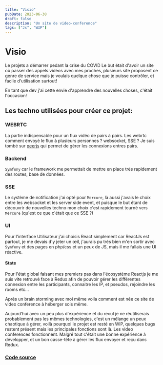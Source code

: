 ```yaml
---
title: "Visio"
pubDate: 2023-06-30
draft: false
description: "Un site de video-conference"
tags: ["Js", "WIP"]
---
```


# Visio

Le projets a démarrer pedant la crise du COVID
Le but était d'avoir un site où passer des appels vidéos avec mes proches,
plusieurs site proposent ce genre de service mais je voulais quelque chose que
je puisse contrôler, et facile d'utilisation surtout!

En tant que dev j'ai cette envie d'apprendre des nouvelles choses, c'était
l'occasion!

## Les techno utilisées pour créer ce projet:

### WEBRTC

La partie indispensable pour un flux vidéo de pairs à pairs. Les webrtc comment
envoyé le flux à plusieurs personnes ? websocket, SSE ? Je suis tombé sur
[peerjs](https://peerjs.com) qui permet de gérer les connexions entres pairs.

### Backend
`Symfony` car le framework me permettait de mettre en place très
rapidement des routes, base de données.

### SSE
Le système de notification j'ai opté pour `Mercure`, là aussi j'avais le choix
entre les websocket et les server side event, et puisque le but étant de
découvrir de nouvelles techno mon choix c'est rapidement tourné vers `Mercure`
(qu'est ce que c'était que ce SSE ?)

### UI

Pour l'interface Utilisateur j'ai choisis React simplement car ReactJs est
partout, je me devais d'y jeter un œil, j'aurais pu très bien m'en sortir avec
`Symfony` et des pages en php/css et un peux de JS, mais il me fallais une UI
réactive.

#### State

Pour l'état global faisant mes premiers pas dans l'écosystème Reactjs je me suis
vite retrouvé face à Redux afin de pouvoir gérer les différentes connexion entre
les participants, connaitre les IP, et pseudos, rejoindre les rooms etc...


Après un brain storming avec moi même voila comment est née ce site de
video conference à héberger sois même.

Aujourd'hui avec un peu plus d'expérience et du recul je ne réutiliserais
probablement pas les mêmes technologies, c'est un mélange un peux chaotique à
gérer, voilà pourquoi le projet est resté en WIP, quelques bugs restent présent
mais les principales fonctions sont là. Les video conferences fonctionnent.
Malgré tout c'était une bonne expérience à développer, et un bon casse-tête à
gérer les flux envoyer et reçu dans Redux.


### [Code source](https://github.com/onadrog/visio)

